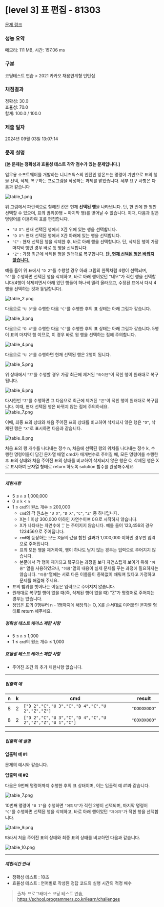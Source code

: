# [level 3] 표 편집 - 81303 

[문제 링크](https://school.programmers.co.kr/learn/courses/30/lessons/81303) 

### 성능 요약

메모리: 111 MB, 시간: 157.06 ms

### 구분

코딩테스트 연습 > 2021 카카오 채용연계형 인턴십

### 채점결과

정확성: 30.0<br/>효율성: 70.0<br/>합계: 100.0 / 100.0

### 제출 일자

2024년 09월 03일 13:07:14

### 문제 설명

<p><strong>[본 문제는 정확성과 효율성 테스트 각각 점수가 있는 문제입니다.]</strong></p>

<p>업무용 소프트웨어를 개발하는 니니즈웍스의 인턴인 앙몬드는 명령어 기반으로 표의 행을 선택, 삭제, 복구하는 프로그램을 작성하는 과제를 맡았습니다. 세부 요구 사항은 다음과 같습니다</p>

<p><img src="https://grepp-programmers.s3.ap-northeast-2.amazonaws.com/files/production/d8e89054-53ba-4222-a485-dc56893f45e4/table_1.png" title="" alt="table_1.png"></p>

<p>위 그림에서 파란색으로 칠해진 칸은 현재 <strong>선택된 행</strong>을 나타냅니다. 단, 한 번에 한 행만 선택할 수 있으며, 표의 범위(0행 ~ 마지막 행)를 벗어날 수 없습니다. 이때, 다음과 같은 명령어를 이용하여 표를 편집합니다.</p>

<ul>
<li><code>"U X"</code>: 현재 선택된 행에서 X칸 위에 있는 행을 선택합니다. </li>
<li><code>"D X"</code>: 현재 선택된 행에서 X칸 아래에 있는 행을 선택합니다. </li>
<li><code>"C"</code> : 현재 선택된 행을 삭제한 후, 바로 아래 행을 선택합니다. 단, 삭제된 행이 가장 마지막 행인 경우 바로 윗 행을 선택합니다.</li>
<li><code>"Z"</code> : 가장 최근에 삭제된 행을 원래대로 복구합니다. <u><strong>단, 현재 선택된 행은 바뀌지 않습니다.</strong></u></li>
</ul>

<p>예를 들어 위 표에서 <code>"D 2"</code>를 수행할 경우 아래 그림의 왼쪽처럼 4행이 선택되며, <code>"C"</code>를 수행하면 선택된 행을 삭제하고, 바로 아래 행이었던 "네오"가 적힌 행을 선택합니다(4행이 삭제되면서 아래 있던 행들이 하나씩 밀려 올라오고, 수정된 표에서 다시 4행을 선택하는 것과 동일합니다).</p>

<p><img src="https://grepp-programmers.s3.ap-northeast-2.amazonaws.com/files/production/453bbb71-df69-4be2-a223-67361878202c/table_2.png" title="" alt="table_2.png"></p>

<p>다음으로 <code>"U 3"</code>을 수행한 다음 <code>"C"</code>를 수행한 후의 표 상태는 아래 그림과 같습니다.</p>

<p><img src="https://grepp-programmers.s3.ap-northeast-2.amazonaws.com/files/production/61261fa2-701d-4db5-9aa2-a56dd85a3dbf/table_3.png" title="" alt="table_3.png"></p>

<p>다음으로 <code>"D 4"</code>를 수행한 다음 <code>"C"</code>를 수행한 후의 표 상태는 아래 그림과 같습니다. 5행이 표의 마지막 행 이므로, 이 경우 바로 윗 행을 선택하는 점에 주의합니다.</p>

<p><img src="https://grepp-programmers.s3.ap-northeast-2.amazonaws.com/files/production/b1a63278-be97-4e3a-a653-5a6aa0f477ba/table_4.png" title="" alt="table_4.png"></p>

<p>다음으로 <code>"U 2"</code>를 수행하면 현재 선택된 행은 2행이 됩니다.</p>

<p><img src="https://grepp-programmers.s3.ap-northeast-2.amazonaws.com/files/production/b1189eff-e4ee-4119-bb55-a1f06e388c29/table_5.png" title="" alt="table_5.png"></p>

<p>위 상태에서 <code>"Z"</code>를 수행할 경우 가장 최근에 제거된 <code>"라이언"</code>이 적힌 행이 원래대로 복구됩니다.</p>

<p><img src="https://grepp-programmers.s3.ap-northeast-2.amazonaws.com/files/production/0a386d19-0391-46a7-8086-9f36db31940d/table_6.png" title="" alt="table_6.png"></p>

<p>다시한번 <code>"Z"</code>를 수행하면 그 다음으로 최근에 제거된 <code>"콘"</code>이 적힌 행이 원래대로 복구됩니다. 이때, 현재 선택된 행은 바뀌지 않는 점에 주의하세요.<br>
<img src="https://grepp-programmers.s3.ap-northeast-2.amazonaws.com/files/production/8900360f-bf0b-449b-a508-98918a14ef1d/table_7.png" title="" alt="table_7.png"></p>

<p>이때, 최종 표의 상태와 처음 주어진 표의 상태를 비교하여 삭제되지 않은 행은 <code>"O"</code>, 삭제된 행은 <code>"X"</code>로 표시하면 다음과 같습니다.</p>

<p><img src="https://grepp-programmers.s3.ap-northeast-2.amazonaws.com/files/production/87a31aeb-50fb-4c0d-9f6b-8427632b582e/table_8.png" title="" alt="table_8.png"></p>

<p>처음 표의 행 개수를 나타내는 정수 n, 처음에 선택된 행의 위치를 나타내는 정수 k, 수행한 명령어들이 담긴 문자열 배열 cmd가 매개변수로 주어질 때, 모든 명령어를 수행한 후 표의 상태와 처음 주어진 표의 상태를 비교하여 삭제되지 않은 행은 O, 삭제된 행은 X로 표시하여 문자열 형태로 return 하도록 solution 함수를 완성해주세요.</p>

<hr>

<h5>제한사항</h5>

<ul>
<li>5 ≤ <code>n</code> ≤ 1,000,000</li>
<li>0 ≤ <code>k</code> &lt; <code>n</code></li>
<li>1 ≤ <code>cmd</code>의 원소 개수 ≤ 200,000

<ul>
<li><code>cmd</code>의 각 원소는 <code>"U X"</code>, <code>"D X"</code>, <code>"C"</code>, <code>"Z"</code> 중 하나입니다.</li>
<li>X는 1 이상 300,000 이하인 자연수이며 0으로 시작하지 않습니다.</li>
<li>X가 나타내는 자연수에 ',' 는 주어지지 않습니다. 예를 들어 123,456의 경우 123456으로 주어집니다.</li>
<li><code>cmd</code>에 등장하는 모든 X들의 값을 합친 결과가 1,000,000 이하인 경우만 입력으로 주어집니다.</li>
<li>표의 모든 행을 제거하여, 행이 하나도 남지 않는 경우는 입력으로 주어지지 않습니다.</li>
<li>본문에서 각 행이 제거되고 복구되는 과정을 보다 자연스럽게 보이기 위해 <code>"이름"</code> 열을 사용하였으나, <code>"이름"</code>열의 내용이 실제 문제를 푸는 과정에 필요하지는 않습니다. <code>"이름"</code>열에는 서로 다른 이름들이 중복없이 채워져 있다고 가정하고 문제를 해결해 주세요.</li>
</ul></li>
<li>표의 범위를 벗어나는 이동은 입력으로 주어지지 않습니다.</li>
<li>원래대로 복구할 행이 없을 때(즉, 삭제된 행이 없을 때) "Z"가 명령어로 주어지는 경우는 없습니다.</li>
<li>정답은 표의 0행부터 n - 1행까지에 해당되는 O, X를 순서대로 이어붙인 문자열 형태로 return 해주세요.</li>
</ul>

<h5>정확성 테스트 케이스 제한 사항</h5>

<ul>
<li>5 ≤ <code>n</code> ≤ 1,000</li>
<li>1 ≤ <code>cmd</code>의 원소 개수 ≤ 1,000</li>
</ul>

<h5>효율성 테스트 케이스 제한 사항</h5>

<ul>
<li>주어진 조건 외 추가 제한사항 없습니다.</li>
</ul>

<hr>

<h5>입출력 예</h5>
<table class="table">
        <thead><tr>
<th>n</th>
<th>k</th>
<th>cmd</th>
<th>result</th>
</tr>
</thead>
        <tbody><tr>
<td>8</td>
<td>2</td>
<td><code>["D 2","C","U 3","C","D 4","C","U 2","Z","Z"]</code></td>
<td><code>"OOOOXOOO"</code></td>
</tr>
<tr>
<td>8</td>
<td>2</td>
<td><code>["D 2","C","U 3","C","D 4","C","U 2","Z","Z","U 1","C"]</code></td>
<td><code>"OOXOXOOO"</code></td>
</tr>
</tbody>
      </table>
<hr>

<h5>입출력 예 설명</h5>

<p><strong>입출력 예 #1</strong></p>

<p>문제의 예시와 같습니다.</p>

<p><strong>입출력 예 #2</strong></p>

<p>다음은 9번째 명령어까지 수행한 후의 표 상태이며, 이는 입출력 예 #1과 같습니다.</p>

<p><img src="https://grepp-programmers.s3.ap-northeast-2.amazonaws.com/files/production/8900360f-bf0b-449b-a508-98918a14ef1d/table_7.png" title="" alt="table_7.png"></p>

<p>10번째 명령어 <code>"U 1"</code>을 수행하면 <code>"어피치"</code>가 적힌 2행이 선택되며, 마지막 명령어 <code>"C"</code>를 수행하면 선택된 행을 삭제하고, 바로 아래 행이었던 <code>"제이지"</code>가 적힌 행을 선택합니다.</p>

<p><img src="https://grepp-programmers.s3.ap-northeast-2.amazonaws.com/files/production/c9798574-4aa9-4029-901f-21f83fe43164/table_9.png" title="" alt="table_9.png"></p>

<p>따라서 처음 주어진 표의 상태와 최종 표의 상태를 비교하면 다음과 같습니다.</p>

<p><img src="https://grepp-programmers.s3.ap-northeast-2.amazonaws.com/files/production/e7ba17b2-9461-4e92-8356-81cc90adb2ec/table_10.png" title="" alt="table_10.png"></p>

<hr>

<h5>제한시간 안내</h5>

<ul>
<li>정확성 테스트 : 10초</li>
<li>효율성 테스트 : 언어별로 작성된 정답 코드의 실행 시간의 적정 배수</li>
</ul>


> 출처: 프로그래머스 코딩 테스트 연습, https://school.programmers.co.kr/learn/challenges